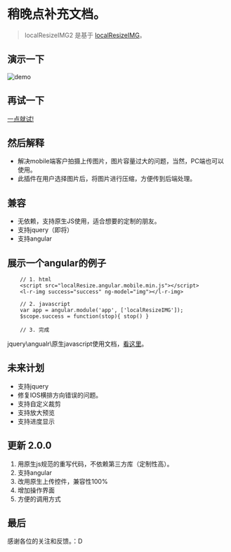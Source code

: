 # 稍晚点补充文档。

> localResizeIMG2 是基于 [localResizeIMG](https://github.com/think2011/localResizeIMG)。

## 演示一下
![demo](http://think2011.github.io/localResizeIMG-2/demo/demo.gif)

## 再试一下
[一点就试!](http://think2011.github.io/localResizeIMG-2/demo/)

## 然后解释
* 解决mobile端客户拍摄上传图片，图片容量过大的问题，当然，PC端也可以使用。
* 此插件在用户选择图片后，将图片进行压缩，方便传到后端处理。

## 兼容
* 无依赖，支持原生JS使用，适合想要的定制的朋友。
* 支持jquery（即将）
* 支持angular

## 展示一个angular的例子
```
  	// 1. html
	<script src="localResize.angular.mobile.min.js"></script>
    <l-r-img success="success" ng-model="img"></l-r-img>

    // 2. javascript
    var app = angular.module('app', ['localResizeIMG']);
    $scope.success = function(stop){ stop() }

    // 3. 完成
```
jquery\angualr\原生javascript使用文档，[看这里](https://github.com/think2011/localResizeIMG-2/wiki)。


## 未来计划
* 支持jquery
* 修复IOS横排方向错误的问题。
* 支持自定义裁剪
* 支持放大预览
* 支持进度显示

## 更新 2.0.0
1. 用原生js规范的重写代码，不依赖第三方库（定制性高）。
2. 支持angular
3. 改用原生上传控件，兼容性100%
4. 增加操作界面
5. 方便的调用方式

## 最后
感谢各位的关注和反馈。：D
